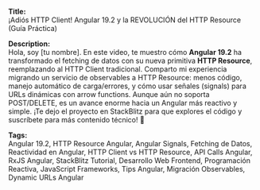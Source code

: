 **Title:**  
¡Adiós HTTP Client! Angular 19.2 y la REVOLUCIÓN del HTTP Resource (Guía Práctica)  

**Description:**  
Hola, soy [tu nombre]. En este video, te muestro cómo **Angular 19.2** ha transformado el fetching de datos con su nueva primitiva **HTTP Resource**, reemplazando al HTTP Client tradicional. Comparto mi experiencia migrando un servicio de observables a HTTP Resource: menos código, manejo automático de carga/errores, y cómo usar señales (signals) para URLs dinámicas con arrow functions. Aunque aún no soporta POST/DELETE, es un avance enorme hacia un Angular más reactivo y simple. ¡Te dejo el proyecto en StackBlitz para que explores el código y suscríbete para más contenido técnico! 🚀  

**Tags:**  
Angular 19.2, HTTP Resource Angular, Angular Signals, Fetching de Datos, Reactividad en Angular, HTTP Client vs HTTP Resource, API Calls Angular, RxJS Angular, StackBlitz Tutorial, Desarrollo Web Frontend, Programación Reactiva, JavaScript Frameworks, Tips Angular, Migración Observables, Dynamic URLs Angular